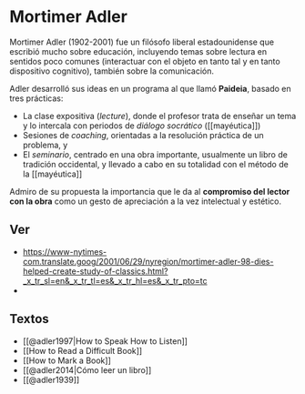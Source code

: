 # Mortimer Adler
Mortimer Adler (1902-2001) fue un filósofo liberal estadounidense que escribió mucho sobre educación, incluyendo temas sobre lectura en sentidos poco comunes (interactuar con el objeto en tanto tal y en tanto dispositivo cognitivo), también sobre la comunicación.

Adler desarrolló sus ideas en un programa al que llamó **Paideia**, basado en tres prácticas:

- La clase expositiva (*lecture*), donde el profesor trata de enseñar un tema y lo intercala con periodos de *diálogo socrático* ([[mayéutica]])
- Sesiones de *coaching*, orientadas a la resolución práctica de un problema, y
- El *seminario*, centrado en una obra importante, usualmente un libro de tradición occidental, y llevado a cabo en su totalidad con el método de la [[mayéutica]]

Admiro de su propuesta la importancia que le da al **compromiso del lector con la obra** como un gesto de apreciación a la vez intelectual y estético.

## Ver

- https://www-nytimes-com.translate.goog/2001/06/29/nyregion/mortimer-adler-98-dies-helped-create-study-of-classics.html?_x_tr_sl=en&_x_tr_tl=es&_x_tr_hl=es&_x_tr_pto=tc
- 
## Textos 

- [[@adler1997|How to Speak How to Listen]]
- [[How to Read a Difficult Book]]
- [[How to Mark a Book]]
- [[@adler2014|Cómo leer un libro]]
- [[@adler1939]]
